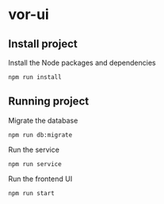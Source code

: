 # vor-ui

## Install project

Install the Node packages and dependencies
```
npm run install
````
## Running project
Migrate the database
```
npm run db:migrate
```

Run the service
```
npm run service
```

Run the frontend UI
```
npm run start
```
